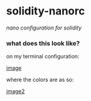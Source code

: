 # solidity-nanorc
*nano configuration for solidity*

### what does this look like?

on my terminal configuration:

[image](./screenshot.png)

where the colors are as so:

[image2](./terminal-colors.png)
